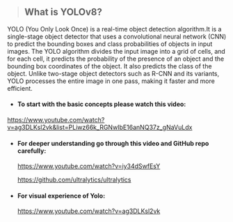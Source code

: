 > ## What is YOLOv8?
YOLO (You Only Look Once) is a real-time object detection algorithm.It is a single-stage object detector that uses a convolutional neural network (CNN) to predict the bounding boxes and class probabilities of objects in input images. The YOLO algorithm divides the input image into a grid of cells, and for each cell, it predicts the probability of the presence of an object and the bounding box coordinates of the object. It also predicts the class of the object. Unlike two-stage object detectors such as R-CNN and its variants, YOLO processes the entire image in one pass, making it faster and more efficient.

+ #### To start with the basic concepts please watch this video:

https://www.youtube.com/watch?v=ag3DLKsl2vk&list=PLiwz66k_RGNwIbE16anNQ37z_gNaVuLdx

+ #### For deeper understanding go through this video and GitHub repo carefully:

  https://www.youtube.com/watch?v=iy34dSwfEsY
 
  https://github.com/ultralytics/ultralytics
+ #### For visual experience of Yolo:

  https://www.youtube.com/watch?v=ag3DLKsl2vk
